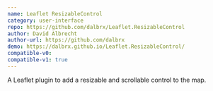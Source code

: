 ```yaml
---
name: Leaflet ResizableControl
category: user-interface
repo: https://github.com/dalbrx/Leaflet.ResizableControl
author: David Albrecht
author-url: https://github.com/dalbrx
demo: https://dalbrx.github.io/Leaflet.ResizableControl/
compatible-v0:
compatible-v1: true
---
```


A Leaflet plugin to add a resizable and scrollable control to the map.
